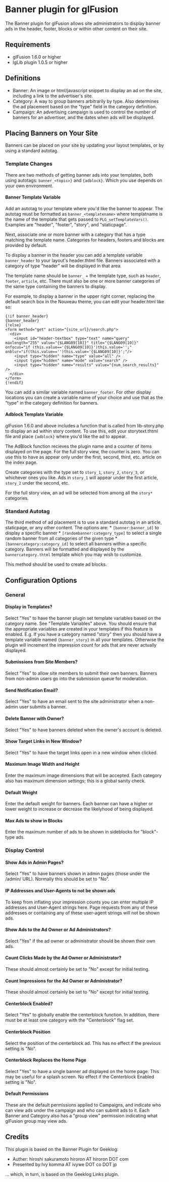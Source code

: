 # Banner plugin for glFusion

The Banner plugin for glFusion allows site administrators to display
banner ads in the header, footer, blocks or within other content on their site.

## Requirements
* glFusion 1.6.0 or higher
* lgLib plugin 1.0.5 or higher

## Definitions
* Banner: An image or html/javascript snippet to display an ad on the site,
including a link to the advertiser's site.
* Category: A way to group banners arbitrarily by type. Also determines the
ad placement based on the "type" field in the category definition.
* Campaign: An advertising campaign is used to control the number of banners
for an advertiser, and the dates when ads will be displayed.

## Placing Banners on Your Site
Banners can be placed on your site by updating your layout templates, or by using a standard autotag.

### Template Changes
There are two methods of getting banner ads into your templates, both using autotags: `banner_<topic>}` and `{adblock}`.
Which you use depends on your own environment.

#### Banner Template Variable
Add an autotag to your template where you'd like the banner to appear. The autotag must be formatted as `banner_<templatename>`
where templatname is the name of the template that gets passed to `PLG_setTemplateVars()`. Examples are "header", "footer",
"story", and "staticpage".

Next, associate one or more banner with a category that has a type matching the template name. Categories for headers, footers and
blocks are provided by default.

To display a banner in the header you can add a template variable `banner_header` to your layout's header.thtml file. Banners associated
with a category of type "header" will be displayed in that area.

The template name should be `banner_` + the template type, such as `header`, `footer`, `article`, etc. There must also be one or more
banner categories of the same type containing the banners to display.

For example, to display a banner in the upper right corner, replacing the default search box in the Nouveau theme, you can edit your header.html like so:
```
{!if banner_header}
{banner_header}
{!else}
<form method="get" action="{site_url}/search.php">
  <div>
    <input id="header-textbox" type="text" name="query" maxlength="255" value="{$LANG09[10]}" title="{$LANG09[10]}" onfocus="if (this.value=='{$LANG09[10]}')this.value='';" onblur="if(this.value=='')this.value='{$LANG09[10]}';"/>
    <input type="hidden" name="type" value="all" />
    <input type="hidden" name="mode" value="search" />
    <input type="hidden" name="results" value="{num_search_results}" />
  </div>
</form>
{!endif}
```
You can add a similar variable named `banner_footer`. For other display locations you can create a variable name of your choice and use that as the "type" in the category definition for banners.

#### Adblock Template Variable
glFusion 1.6.0 and above includes a function that is called from lib-story.php to display an ad within story content.
To use this, edit your storytext.thtml file and place `{adblock}` where you'd like the ad to appear.

The AdBlock function recieves the plugin name and a counter of items displayed on the page. For the full story view, the counter is zero.
You can use this to have as appear only under the first, second, third, etc. article on the index page.

Create categories with the type set to `story_1`, `story_2`, `story_3`, or whichever ones you like. Ads in `story_1` will appear
under the first article, `story_2` under the second, etc.

For the full story view, an ad will be selected from among all the `story*` categories.

### Standard Autotag
The third method of ad placement is to use a standard autotag in an article, staticpage, or any other content. The options are:
    * `[banner:banner_id]` to display a specific banner
    * `[randombanner:category_type]` to select a single random banner from all categories of the given type
    * `[bannercategory:category_id]` to select all banners within a specific category. Banners will be formatted and displayed by the `bannercategory.thtml` template which you may wish to customize.

This method should be used to create ad blocks.

## Configuration Options
### General
#### Display in Templates?
Select "Yes" to have the banner plugin set template variables based on the category name. See "Template Variables" above. You should ensure that the appropriate variables are created in your templates if this feature is enabled.
E.g. If you have a category named "story" then you should have a template variable named `{banner_story}` in all your templates.
Otherwise the plugin will increment the impression count for ads that are never actually displayed.

#### Submissions from Site Members?
Select "Yes" to allow site members to submit their own banners. Banners from non-admin users go into the submission queue for moderation.

#### Send Notification Email?
Select "Yes" to have an email sent to the site administrator when a non-admin user submits a banner.

#### Delete Banner with Owner?
Select "Yes" to have banners deleted when the owner's account is deleted.

#### Show Target Links in New Window?
Select "Yes" to have the target links open in a new window when clicked.

#### Maximum Image Width and Height
Enter the maximum image dimensions that will be accepted. Each category also has maximum dimension settings; this is a global sanity check.

#### Default Weight
Enter the default weight for banners. Each banner can have a higher or lower weight to increase or decrease the likelyhood of being displayed.

#### Max Ads to show in Blocks
Enter the maximum number of ads to be shown in sideblocks for "block"-type ads.

### Display Control
#### Show Ads in Admin Pages?
Select "Yes" to have banners shown in admin pages (those under the /admin/ URL). Normally this should be set to "No".

#### IP Addresses and User-Agents to not be shown ads
To keep from inflating your impression counts you can enter multiple IP addresses and User-Agent strings here.
Page requests from any of these addresses or containing any of these user-agent strings will not be shown ads.

#### Show Ads to the Ad Owner or Ad Administrators?
Select "Yes" if the ad owner or administrator should be shown their own ads.

#### Count Clicks Made by the Ad Owner or Administrator?
These should almost certainly be set to "No" except for initial testing.

#### Count Impressions for the Ad Owner or Administrator?
These should almost certainly be set to "No" except for initial testing.

#### Centerblock Enabled?
Select "Yes" to globally enable the centerblock function. In addition, there must be at least one category with the "Centerblock" flag set.

#### Centerblock Position
Select the position of the centerblock ad. This has no effect if the previous setting is "No".

#### Centerblock Replaces the Home Page
Select "Yes" to have a single banner ad displayed on the home page. This may be useful for a splash screen.
No effect if the Centerblock Enabled setting is "No".

#### Default Permissions
These are the default permissions applied to Campaigns, and indicate who can view ads under the campaign and who can submit ads to it.
Each Banner and Category also has a "group view" permission indicating what glFusion group may view ads.

## Credits
This plugin is based on the Banner Plugin for Geeklog:
* Auther: hiroshi sakuramoto    hiroron AT hiroron DOT com
* Presented by:Ivy komma AT ivywe DOT co DOT jp

... which, in turn, is based on the Geeklog Links plugin.
